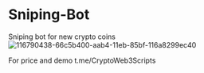 # Sniping-Bot
Sniping bot for new crypto coins
![116790438-66c5b400-aab4-11eb-85bf-116a8299ec40](https://github.com/user-attachments/assets/891167cb-d43b-4d84-907c-b53b75635673)

For price and demo
t.me/CryptoWeb3Scripts
